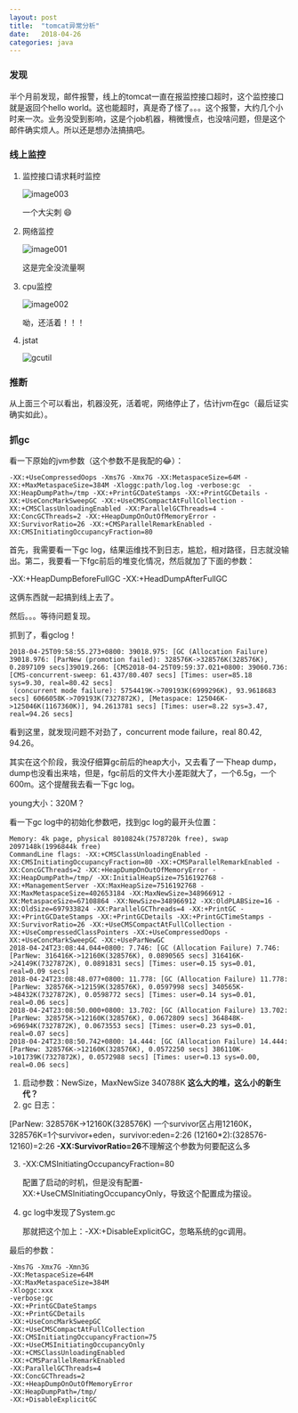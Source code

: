 ```yaml
---
layout: post
title:  "tomcat异常分析"
date:   2018-04-26
categories: java
---
```


### 发现

半个月前发现，邮件报警，线上的tomcat一直在报监控接口超时，这个监控接口就是返回个hello world。这也能超时，真是奇了怪了。。。这个报警，大约几个小时来一次。业务没受到影响，这是个job机器，稍微慢点，也没啥问题，但是这个邮件确实烦人。所以还是想办法搞搞吧。



### 线上监控

1. 监控接口请求耗时监控

   ![image003](/Users/sunlei/my/source/blog/source/images/java-tomcat-gc/image003.png)

   一个大尖刺 😄

2. 网络监控

   ![image001](/Users/sunlei/my/source/blog/source/images/java-tomcat-gc/image001.png)

   这是完全没流量啊

3. cpu监控

   ![image002](/Users/sunlei/my/source/blog/source/images/java-tomcat-gc/image002.png)

   呦，还活着！！！

4. jstat

   ![gcutil](/Users/sunlei/my/source/blog/source/images/java-tomcat-gc/gcutil.png)



### 推断

从上面三个可以看出，机器没死，活着呢，网络停止了，估计jvm在gc（最后证实确实如此）。



### 抓gc



看一下原始的jvm参数（这个参数不是我配的😂）：

```
-XX:+UseCompressedOops -Xms7G -Xmx7G -XX:MetaspaceSize=64M -XX:+MaxMetaspaceSize=384M -Xloggc:path/log.log -verbose:gc  -XX:HeapDumpPath=/tmp -XX:+PrintGCDateStamps -XX:+PrintGCDetails -XX:+UseConcMarkSweepGC -XX:+UseCMSCompactAtFullCollection -XX:+CMSClassUnloadingEnabled -XX:ParallelGCThreads=4 -XX:ConcGCThreads=2 -XX:+HeapDumpOnOutOfMemoryError -XX:SurvivorRatio=26 -XX:+CMSParallelRemarkEnabled -XX:CMSInitiatingOccupancyFraction=80
```

首先，我需要看一下gc log，结果运维找不到日志，尴尬，相对路径，日志就没输出。第二，我要看一下fgc前后的堆变化情况，然后就加了下面的参数：

-XX:+HeapDumpBeforeFullGC -XX:+HeadDumpAfterFullGC

这俩东西就一起搞到线上去了。

然后。。。等待问题复现。

抓到了，看gclog！

```
2018-04-25T09:58:55.273+0800: 39018.975: [GC (Allocation Failure) 39018.976: [ParNew (promotion failed): 328576K->328576K(328576K), 0.2897109 secs]39019.266: [CMS2018-04-25T09:59:37.021+0800: 39060.736: [CMS-concurrent-sweep: 61.437/80.407 secs] [Times: user=85.18 sys=9.30, real=80.42 secs]
 (concurrent mode failure): 5754419K->709193K(6999296K), 93.9618683 secs] 6066058K->709193K(7327872K), [Metaspace: 125046K->125046K(1167360K)], 94.2613781 secs] [Times: user=8.22 sys=3.47, real=94.26 secs]
```

看到这里，就发现问题不对劲了，concurrent mode failure，real 80.42, 94.26。

其实在这个阶段，我没仔细算gc前后的heap大小，又去看了一下heap dump，dump也没看出来啥，但是，fgc前后的文件大小差距就大了，一个6.5g，一个600m。这个提醒我去看一下gc log。

young大小：320M？

看一下gc log中的初始化参数吧，找到gc log的最开头位置：

```
Memory: 4k page, physical 8010824k(7578720k free), swap 2097148k(1996844k free)
CommandLine flags: -XX:+CMSClassUnloadingEnabled -XX:CMSInitiatingOccupancyFraction=80 -XX:+CMSParallelRemarkEnabled -XX:ConcGCThreads=2 -XX:+HeapDumpOnOutOfMemoryError -XX:HeapDumpPath=/tmp/ -XX:InitialHeapSize=7516192768 -XX:+ManagementServer -XX:MaxHeapSize=7516192768 -XX:MaxMetaspaceSize=402653184 -XX:MaxNewSize=348966912 -XX:MetaspaceSize=67108864 -XX:NewSize=348966912 -XX:OldPLABSize=16 -XX:OldSize=697933824 -XX:ParallelGCThreads=4 -XX:+PrintGC -XX:+PrintGCDateStamps -XX:+PrintGCDetails -XX:+PrintGCTimeStamps -XX:SurvivorRatio=26 -XX:+UseCMSCompactAtFullCollection -XX:+UseCompressedClassPointers -XX:+UseCompressedOops -XX:+UseConcMarkSweepGC -XX:+UseParNewGC
2018-04-24T23:08:44.044+0800: 7.746: [GC (Allocation Failure) 7.746: [ParNew: 316416K->12160K(328576K), 0.0890565 secs] 316416K->24149K(7327872K), 0.0891831 secs] [Times: user=0.15 sys=0.01, real=0.09 secs]
2018-04-24T23:08:48.077+0800: 11.778: [GC (Allocation Failure) 11.778: [ParNew: 328576K->12159K(328576K), 0.0597998 secs] 340565K->48432K(7327872K), 0.0598772 secs] [Times: user=0.14 sys=0.01, real=0.06 secs]
2018-04-24T23:08:50.000+0800: 13.702: [GC (Allocation Failure) 13.702: [ParNew: 328575K->12160K(328576K), 0.0672809 secs] 364848K->69694K(7327872K), 0.0673553 secs] [Times: user=0.23 sys=0.01, real=0.07 secs]
2018-04-24T23:08:50.742+0800: 14.444: [GC (Allocation Failure) 14.444: [ParNew: 328576K->12160K(328576K), 0.0572250 secs] 386110K->101739K(7327872K), 0.0572988 secs] [Times: user=0.13 sys=0.00, real=0.06 secs]
```

1. 启动参数：NewSize，MaxNewSize 340788K **这么大的堆，这么小的新生代？**
2. gc 日志：

[ParNew: 328576K->12160K(328576K)  一个survivor区占用12160K，328576K=1个survivor+eden，survivor:eden=2:26 (12160*2):(328576-12160)=2:26  **-XX:SurvivorRatio=26**不理解这个参数为何要配这么多

3. -XX:CMSInitiatingOccupancyFraction=80 

   配置了启动的时机，但是没有配置-XX:+UseCMSInitiatingOccupancyOnly，导致这个配置成为摆设。

4. gc log中发现了System.gc

   那就把这个加上：-XX:+DisableExplicitGC，忽略系统的gc调用。



最后的参数：

```
-Xms7G -Xmx7G -Xmn3G 
-XX:MetaspaceSize=64M 
-XX:MaxMetaspaceSize=384M 
-Xloggc:xxx 
-verbose:gc 
-XX:+PrintGCDateStamps 
-XX:+PrintGCDetails 
-XX:+UseConcMarkSweepGC 
-XX:+UseCMSCompactAtFullCollection 
-XX:CMSInitiatingOccupancyFraction=75
-XX:+UseCMSInitiatingOccupancyOnly 
-XX:+CMSClassUnloadingEnabled 
-XX:+CMSParallelRemarkEnabled
-XX:ParallelGCThreads=4 
-XX:ConcGCThreads=2 
-XX:+HeapDumpOnOutOfMemoryError 
-XX:HeapDumpPath=/tmp/ 
-XX:+DisableExplicitGC 
```



